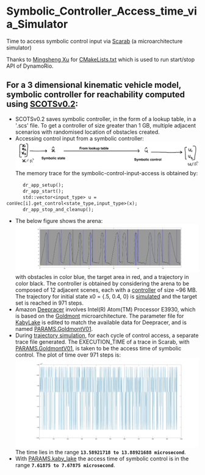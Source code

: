 # Symbolic_Controller_Access_time_via_Simulator
Time to access symbolic control input via [Scarab](https://github.com/kofyou/scarab) (a microarchitecture simulator)



Thanks to [Mingsheng Xu](https://kofyou.github.io) for [CMakeLists.txt](files/CMakeLists.txt) which is used to run start/stop API of DynamoRio.

## For a 3 dimensional kinematic vehicle model, symbolic controller for reachability computed using [SCOTSv0.2](https://github.com/mahendrasinghtomar/SCOTSv0.2_Copy):
* SCOTSv0.2 saves symbolic controller, in the form of a lookup table, in a '.scs' file. To get a controller of size greater than 1 GB, multiple adjacent scenarios with randomised location of obstacles created. 
* Accessing control input from a symbolic controller:
![Accessing control input from a symbolic controller](figs/symbolicControlAccess.jpg)
The memory trace for the symbolic-control-input-access is obtained by:
```
      dr_app_setup();
      dr_app_start();
      std::vector<input_type> u = conVec[i].get_control<state_type,input_type>(x);
      dr_app_stop_and_cleanup();
```

<!-- * For a selected vehicle scenario composed of 12 scenes, each with a controller of size ~95 MB -->
* The below figure shows the arena: ![arena](figs/vehicle_12_scenes.jpg) with obstacles in color blue, the target area in red, and a trajectory in color black.
The controller is obtained by considering the arena to be composed of 12 adjacent scenes, each with a [controller](files/vehicle_controller_msa_0.scs) of size ~96 MB. 
The trajectory for initial state x0 = {.5, 0.4, 0} is [simulated](files/simulate4.cpp) and the target set is reached in 971 steps.
* Amazon [Deepracer](https://www.amazon.com/dp/B07JMHRKQG?th=1) involves Intel(R) Atom(TM) Processor E3930, which is based on the [Goldmont](https://en.wikichip.org/wiki/intel/microarchitectures/goldmont) microarchitecture. 
The parameter file for [KabyLake](https://github.com/kofyou/scarab/blob/master/src/PARAMS.kaby_lake) is edited to match the available data for Deepracer, and is named [PARAMS.GoldmontV01](files/PARAMS.GoldmontV01).
* During [trajectory simulation](files/simulate4.cpp), for each cycle of control access, a separate trace file generated. The EXECUTION_TIME of a trace in Scarab, with [PARAMS.GoldmontV01](files/PARAMS.GoldmontV01), is taken to be the access time of symbolic control. The plot of time over 971 steps is: ![SymbolicControlAccessTime971steps](figs/SymbolicControlAccessTime971steps.jpg) The time lies in the range **`13.58921718 to 13.88921688 microsecond`**.
* With [PARAMS.kaby_lake](https://github.com/kofyou/scarab/blob/master/src/PARAMS.kaby_lake) the access time of symbolic control is in the range **`7.61875 to 7.67875 microsecond`**.